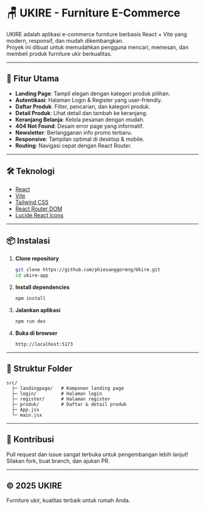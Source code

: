# 🪑 UKIRE - Furniture E-Commerce

UKIRE adalah aplikasi e-commerce furniture berbasis React + Vite yang modern, responsif, dan mudah dikembangkan.  
Proyek ini dibuat untuk memudahkan pengguna mencari, memesan, dan membeli produk furniture ukir berkualitas.

---

## 🚀 Fitur Utama

- **Landing Page**: Tampil elegan dengan kategori produk pilihan.
- **Autentikasi**: Halaman Login & Register yang user-friendly.
- **Daftar Produk**: Filter, pencarian, dan kategori produk.
- **Detail Produk**: Lihat detail dan tambah ke keranjang.
- **Keranjang Belanja**: Kelola pesanan dengan mudah.
- **404 Not Found**: Desain error page yang informatif.
- **Newsletter**: Berlangganan info promo terbaru.
- **Responsive**: Tampilan optimal di desktop & mobile.
- **Routing**: Navigasi cepat dengan React Router.

---

## 🛠️ Teknologi

- [React](https://react.dev/)
- [Vite](https://vitejs.dev/)
- [Tailwind CSS](https://tailwindcss.com/)
- [React Router DOM](https://reactrouter.com/)
- [Lucide React Icons](https://lucide.dev/)

---

## 📦 Instalasi

1. **Clone repository**
   ```bash
   git clone https://github.com/phiesanggoreng/Ukire.git
   cd ukire-app
   ```

2. **Install dependencies**
   ```bash
   npm install
   ```

3. **Jalankan aplikasi**
   ```bash
   npm run dev
   ```

4. **Buka di browser**
   ```
   http://localhost:5173
   ```

---

## 📁 Struktur Folder

```
src/
  ├─ landingpage/   # Komponen landing page
  ├─ login/         # Halaman login
  ├─ register/      # Halaman register
  ├─ produk/        # Daftar & detail produk
  ├─ App.jsx
  └─ main.jsx
```

---

## 🙌 Kontribusi

Pull request dan issue sangat terbuka untuk pengembangan lebih lanjut!  
Silakan fork, buat branch, dan ajukan PR.

---

## © 2025 UKIRE

Furniture ukir, kualitas terbaik untuk rumah Anda.
